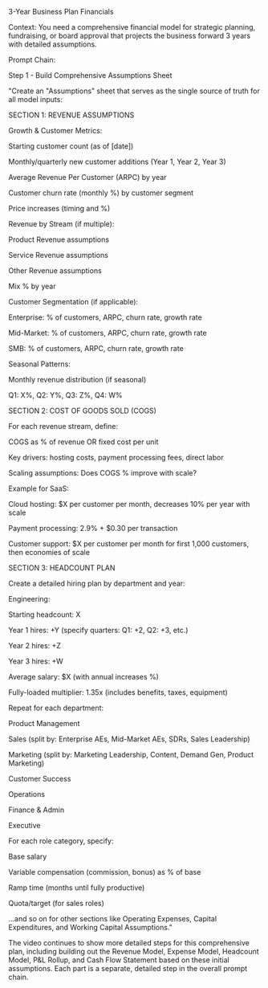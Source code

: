 3-Year Business Plan Financials

Context: You need a comprehensive financial model for strategic planning, fundraising, or board approval that projects the business forward 3 years with detailed assumptions.

Prompt Chain:

Step 1 - Build Comprehensive Assumptions Sheet

"Create an "Assumptions" sheet that serves as the single source of truth for all model inputs:

SECTION 1: REVENUE ASSUMPTIONS

Growth & Customer Metrics:

Starting customer count (as of [date])

Monthly/quarterly new customer additions (Year 1, Year 2, Year 3)

Average Revenue Per Customer (ARPC) by year

Customer churn rate (monthly %) by customer segment

Price increases (timing and %)

Revenue by Stream (if multiple):

Product Revenue assumptions

Service Revenue assumptions

Other Revenue assumptions

Mix % by year

Customer Segmentation (if applicable):

Enterprise: % of customers, ARPC, churn rate, growth rate

Mid-Market: % of customers, ARPC, churn rate, growth rate

SMB: % of customers, ARPC, churn rate, growth rate

Seasonal Patterns:

Monthly revenue distribution (if seasonal)

Q1: X%, Q2: Y%, Q3: Z%, Q4: W%

SECTION 2: COST OF GOODS SOLD (COGS)

For each revenue stream, define:

COGS as % of revenue OR fixed cost per unit

Key drivers: hosting costs, payment processing fees, direct labor

Scaling assumptions: Does COGS % improve with scale?

Example for SaaS:

Cloud hosting: $X per customer per month, decreases 10% per year with scale

Payment processing: 2.9% + $0.30 per transaction

Customer support: $X per customer per month for first 1,000 customers, then economies of scale

SECTION 3: HEADCOUNT PLAN

Create a detailed hiring plan by department and year:

Engineering:

Starting headcount: X

Year 1 hires: +Y (specify quarters: Q1: +2, Q2: +3, etc.)

Year 2 hires: +Z

Year 3 hires: +W

Average salary: $X (with annual increases %)

Fully-loaded multiplier: 1.35x (includes benefits, taxes, equipment)

Repeat for each department:

Product Management

Sales (split by: Enterprise AEs, Mid-Market AEs, SDRs, Sales Leadership)

Marketing (split by: Marketing Leadership, Content, Demand Gen, Product Marketing)

Customer Success

Operations

Finance & Admin

Executive

For each role category, specify:

Base salary

Variable compensation (commission, bonus) as % of base

Ramp time (months until fully productive)

Quota/target (for sales roles)

...and so on for other sections like Operating Expenses, Capital Expenditures, and Working Capital Assumptions."

The video continues to show more detailed steps for this comprehensive plan, including building out the Revenue Model, Expense Model, Headcount Model, P&L Rollup, and Cash Flow Statement based on these initial assumptions. Each part is a separate, detailed step in the overall prompt chain.